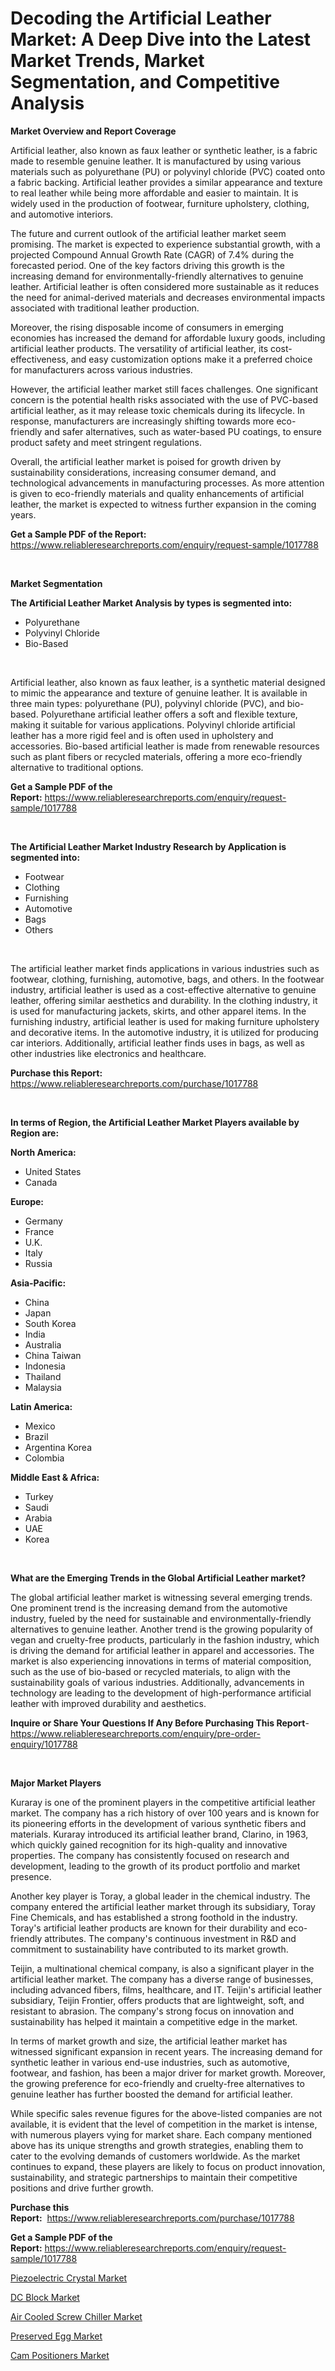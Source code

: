 <p><h1>Decoding the Artificial Leather Market: A Deep Dive into the Latest Market Trends, Market Segmentation, and Competitive Analysis</h1></p><p><strong>Market Overview and Report Coverage</strong></p>
<p><p>Artificial leather, also known as faux leather or synthetic leather, is a fabric made to resemble genuine leather. It is manufactured by using various materials such as polyurethane (PU) or polyvinyl chloride (PVC) coated onto a fabric backing. Artificial leather provides a similar appearance and texture to real leather while being more affordable and easier to maintain. It is widely used in the production of footwear, furniture upholstery, clothing, and automotive interiors.</p><p>The future and current outlook of the artificial leather market seem promising. The market is expected to experience substantial growth, with a projected Compound Annual Growth Rate (CAGR) of 7.4% during the forecasted period. One of the key factors driving this growth is the increasing demand for environmentally-friendly alternatives to genuine leather. Artificial leather is often considered more sustainable as it reduces the need for animal-derived materials and decreases environmental impacts associated with traditional leather production.</p><p>Moreover, the rising disposable income of consumers in emerging economies has increased the demand for affordable luxury goods, including artificial leather products. The versatility of artificial leather, its cost-effectiveness, and easy customization options make it a preferred choice for manufacturers across various industries.</p><p>However, the artificial leather market still faces challenges. One significant concern is the potential health risks associated with the use of PVC-based artificial leather, as it may release toxic chemicals during its lifecycle. In response, manufacturers are increasingly shifting towards more eco-friendly and safer alternatives, such as water-based PU coatings, to ensure product safety and meet stringent regulations.</p><p>Overall, the artificial leather market is poised for growth driven by sustainability considerations, increasing consumer demand, and technological advancements in manufacturing processes. As more attention is given to eco-friendly materials and quality enhancements of artificial leather, the market is expected to witness further expansion in the coming years.</p></p>
<p><strong>Get a Sample PDF of the Report:</strong> <a href="https://www.reliableresearchreports.com/enquiry/request-sample/1017788">https://www.reliableresearchreports.com/enquiry/request-sample/1017788</a></p>
<p>&nbsp;</p>
<p><strong>Market Segmentation</strong></p>
<p><strong>The Artificial Leather Market Analysis by types is segmented into:</strong></p>
<p><ul><li>Polyurethane</li><li>Polyvinyl Chloride</li><li>Bio-Based</li></ul></p>
<p>&nbsp;</p>
<p><p>Artificial leather, also known as faux leather, is a synthetic material designed to mimic the appearance and texture of genuine leather. It is available in three main types: polyurethane (PU), polyvinyl chloride (PVC), and bio-based. Polyurethane artificial leather offers a soft and flexible texture, making it suitable for various applications. Polyvinyl chloride artificial leather has a more rigid feel and is often used in upholstery and accessories. Bio-based artificial leather is made from renewable resources such as plant fibers or recycled materials, offering a more eco-friendly alternative to traditional options.</p></p>
<p><strong>Get a Sample PDF of the Report:</strong>&nbsp;<a href="https://www.reliableresearchreports.com/enquiry/request-sample/1017788">https://www.reliableresearchreports.com/enquiry/request-sample/1017788</a></p>
<p>&nbsp;</p>
<p><strong>The Artificial Leather Market Industry Research by Application is segmented into:</strong></p>
<p><ul><li>Footwear</li><li>Clothing</li><li>Furnishing</li><li>Automotive</li><li>Bags</li><li>Others</li></ul></p>
<p>&nbsp;</p>
<p><p>The artificial leather market finds applications in various industries such as footwear, clothing, furnishing, automotive, bags, and others. In the footwear industry, artificial leather is used as a cost-effective alternative to genuine leather, offering similar aesthetics and durability. In the clothing industry, it is used for manufacturing jackets, skirts, and other apparel items. In the furnishing industry, artificial leather is used for making furniture upholstery and decorative items. In the automotive industry, it is utilized for producing car interiors. Additionally, artificial leather finds uses in bags, as well as other industries like electronics and healthcare.</p></p>
<p><strong>Purchase this Report:</strong>&nbsp; <a href="https://www.reliableresearchreports.com/purchase/1017788">https://www.reliableresearchreports.com/purchase/1017788</a></p>
<p>&nbsp;</p>
<p><strong>In terms of Region, the Artificial Leather Market Players available by Region are:</strong></p>
<p>
    <p> <strong> North America: </strong>
        <ul>
            <li>United States</li>
            <li>Canada</li>
        </ul>
        </p> 
    <p> <strong> Europe: </strong>
        <ul>
            <li>Germany</li>
            <li>France</li>
            <li>U.K.</li>
            <li>Italy</li>
            <li>Russia</li>
        </ul>
        </p> 
    <p> <strong> Asia-Pacific: </strong>
        <ul>
            <li>China</li>
            <li>Japan</li>
            <li>South Korea</li>
            <li>India</li>
            <li>Australia</li>
            <li>China Taiwan</li>
            <li>Indonesia</li>
            <li>Thailand</li>
            <li>Malaysia</li>
        </ul>
        </p> 
    <p> <strong> Latin America: </strong>
        <ul>
            <li>Mexico</li>
            <li>Brazil</li>
            <li>Argentina Korea</li>
            <li>Colombia</li>
        </ul>
        </p> 
    <p> <strong> Middle East & Africa: </strong>
        <ul>
            <li>Turkey</li>
            <li>Saudi</li>
            <li>Arabia</li>
            <li>UAE</li>
            <li>Korea</li>
        </ul>
    </p>
    </p>
<p>&nbsp;</p>
<p><strong>What are the Emerging Trends in the Global Artificial Leather market?</strong></p>
<p><p>The global artificial leather market is witnessing several emerging trends. One prominent trend is the increasing demand from the automotive industry, fueled by the need for sustainable and environmentally-friendly alternatives to genuine leather. Another trend is the growing popularity of vegan and cruelty-free products, particularly in the fashion industry, which is driving the demand for artificial leather in apparel and accessories. The market is also experiencing innovations in terms of material composition, such as the use of bio-based or recycled materials, to align with the sustainability goals of various industries. Additionally, advancements in technology are leading to the development of high-performance artificial leather with improved durability and aesthetics.</p></p>
<p><strong>Inquire or Share Your Questions If Any Before Purchasing This Report</strong>- <a href="https://www.reliableresearchreports.com/enquiry/pre-order-enquiry/1017788">https://www.reliableresearchreports.com/enquiry/pre-order-enquiry/1017788</a></p>
<p>&nbsp;</p>
<p><strong>Major Market Players</strong></p>
<p><p>Kuraray is one of the prominent players in the competitive artificial leather market. The company has a rich history of over 100 years and is known for its pioneering efforts in the development of various synthetic fibers and materials. Kuraray introduced its artificial leather brand, Clarino, in 1963, which quickly gained recognition for its high-quality and innovative properties. The company has consistently focused on research and development, leading to the growth of its product portfolio and market presence. </p><p>Another key player is Toray, a global leader in the chemical industry. The company entered the artificial leather market through its subsidiary, Toray Fine Chemicals, and has established a strong foothold in the industry. Toray's artificial leather products are known for their durability and eco-friendly attributes. The company's continuous investment in R&D and commitment to sustainability have contributed to its market growth.</p><p>Teijin, a multinational chemical company, is also a significant player in the artificial leather market. The company has a diverse range of businesses, including advanced fibers, films, healthcare, and IT. Teijin's artificial leather subsidiary, Teijin Frontier, offers products that are lightweight, soft, and resistant to abrasion. The company's strong focus on innovation and sustainability has helped it maintain a competitive edge in the market.</p><p>In terms of market growth and size, the artificial leather market has witnessed significant expansion in recent years. The increasing demand for synthetic leather in various end-use industries, such as automotive, footwear, and fashion, has been a major driver for market growth. Moreover, the growing preference for eco-friendly and cruelty-free alternatives to genuine leather has further boosted the demand for artificial leather. </p><p>While specific sales revenue figures for the above-listed companies are not available, it is evident that the level of competition in the market is intense, with numerous players vying for market share. Each company mentioned above has its unique strengths and growth strategies, enabling them to cater to the evolving demands of customers worldwide. As the market continues to expand, these players are likely to focus on product innovation, sustainability, and strategic partnerships to maintain their competitive positions and drive further growth.</p></p>
<p><strong>Purchase this Report:</strong>&nbsp;&nbsp;<a href="https://www.reliableresearchreports.com/purchase/1017788">https://www.reliableresearchreports.com/purchase/1017788</a></p>
<p></p>
<p><strong>Get a Sample PDF of the Report:</strong>&nbsp;<a href="https://www.reliableresearchreports.com/enquiry/request-sample/1017788">https://www.reliableresearchreports.com/enquiry/request-sample/1017788</a></p>
<p><p><a href="https://medium.com/@rogerking1949/piezoelectric-crystal-market-size-cagr-trends-2024-2030-3860df44fdb2">Piezoelectric Crystal Market</a></p><p><a href="https://medium.com/@elisamohr1910/dc-block-market-the-key-to-successful-business-strategy-forecast-till-2030-24c80690d5e1">DC Block Market</a></p><p><a href="https://medium.com/@plan.sock.color/air-cooled-screw-chiller-market-research-report-its-history-and-forecast-2023-to-2030-a05e96a0f7d6">Air Cooled Screw Chiller Market</a></p><p><a href="https://medium.com/@chiragreportprime3/preserved-egg-market-share-evolution-and-market-growth-trends-2023-2030-b1d4e4db077b">Preserved Egg Market</a></p><p><a href="https://medium.com/@grab.track.out/cam-positioners-market-research-report-its-history-and-forecast-2023-to-2030-64f432ab5d3c">Cam Positioners Market</a></p></p>